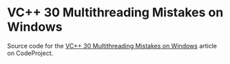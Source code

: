 # VC++ 30 Multithreading Mistakes on Windows

Source code for the [VC++ 30 Multithreading Mistakes on Windows](https://www.codeproject.com/Articles/5377342/VCplusplus-30-Multithreading-Mistakes-on-Windows) article on CodeProject.
